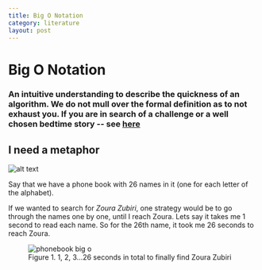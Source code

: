 ```yaml
---
title: Big O Notation
category: literature
layout: post
---
```


# Big O Notation

### An intuitive understanding to describe the quickness of an algorithm. We do not mull over the formal definition as to not exhaust you. If you are in search of a challenge or a well chosen bedtime story -- see <a href="https://en.wikipedia.org/wiki/Big_O_notation" target="_blank">here</a>


## I need a metaphor
![alt text]({{site.baseurl}}/assets/images/demystifying_datastructures/0-introduction/alphabet.png "Alphabet Big O")


Say that we have a phone book with 26 names in it (one for each letter of the alphabet).

If we wanted to search for *Zoura Zubiri*, one strategy would be to go through the names one by one, until I reach Zoura. Lets say it takes me 1 second to read each name. So for the 26th name, it took me 26 seconds to reach Zoura.

<figure class="image">
  <img src="{{ site.baseurl }}/assets/images/demystifying_datastructures/0-introduction/phonebook_turning.gif" alt="phonebook big o">
  <figcaption>Figure 1. 1, 2, 3...26 seconds in total to finally find Zoura Zubiri</figcaption>
</figure>
